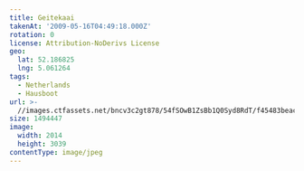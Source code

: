```yaml
---
title: Geitekaai
takenAt: '2009-05-16T04:49:18.000Z'
rotation: 0
license: Attribution-NoDerivs License
geo:
  lat: 52.186825
  lng: 5.061264
tags:
  - Netherlands
  - Hausboot
url: >-
  //images.ctfassets.net/bncv3c2gt878/54fSOwB1ZsBb1Q0Syd8RdT/f45483beac2f95c06b704978f3aa57fa/geitekaai_4355819353_o
size: 1494447
image:
  width: 2014
  height: 3039
contentType: image/jpeg
---
```


